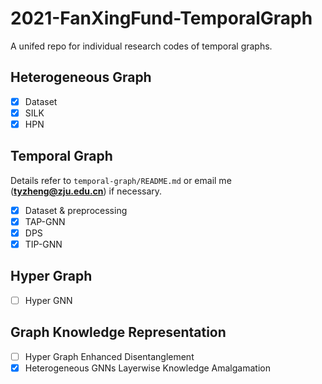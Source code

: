 # 2021-FanXingFund-TemporalGraph
A unifed repo for individual research codes of temporal graphs.

## Heterogeneous Graph
- [x] Dataset
- [x] SILK
- [x] HPN

## Temporal Graph

Details refer to `temporal-graph/README.md` or email me (**tyzheng@zju.edu.cn**) if necessary.
- [x] Dataset & preprocessing
- [x] TAP-GNN
- [x] DPS
- [x] TIP-GNN 

## Hyper Graph
- [ ] Hyper GNN

## Graph Knowledge Representation
- [ ] Hyper Graph Enhanced Disentanglement
- [x] Heterogeneous GNNs Layerwise Knowledge Amalgamation
